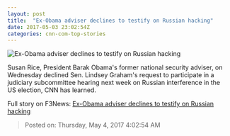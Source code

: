 ```yaml
---
layout: post
title:  "Ex-Obama adviser declines to testify on Russian hacking"
date: 2017-05-03 23:02:54Z
categories: cnn-com-top-stories
---
```


![Ex-Obama adviser declines to testify on Russian hacking](http://i2.cdn.cnn.com/cnnnext/dam/assets/170405102606-01-susan-rice-04-super-tease.jpg)

Susan Rice, President Barak Obama's former national security adviser, on Wednesday declined Sen. Lindsey Graham's request to participate in a judiciary subcommittee hearing next week on Russian interference in the US election, CNN has learned.


Full story on F3News: [Ex-Obama adviser declines to testify on Russian hacking](http://www.f3nws.com/n/xXC2FH)

> Posted on: Thursday, May 4, 2017 4:02:54 AM
